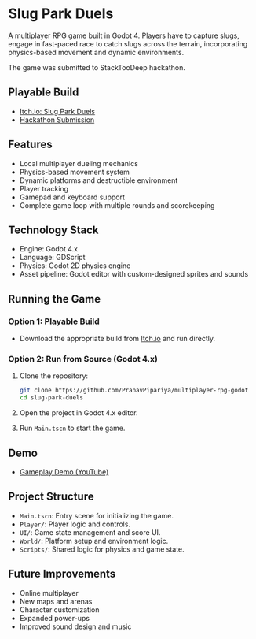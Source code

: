 # Slug Park Duels

A multiplayer RPG game built in Godot 4. Players have to capture slugs, engage in fast-paced race to catch slugs across the terrain, incorporating physics-based movement and dynamic environments.

The game was submitted to StackTooDeep hackathon.

## Playable Build

- [Itch.io: Slug Park Duels](https://nav9.itch.io/slug-park-duels)
- [Hackathon Submission](https://devfolio.co/projects/slug-park-duels-86fc)

## Features

- Local multiplayer dueling mechanics
- Physics-based movement system
- Dynamic platforms and destructible environment
- Player tracking
- Gamepad and keyboard support
- Complete game loop with multiple rounds and scorekeeping

## Technology Stack

- Engine: Godot 4.x
- Language: GDScript
- Physics: Godot 2D physics engine
- Asset pipeline: Godot editor with custom-designed sprites and sounds

## Running the Game

### Option 1: Playable Build

- Download the appropriate build from [Itch.io](https://nav9.itch.io/slug-park-duels) and run directly.

### Option 2: Run from Source (Godot 4.x)

1. Clone the repository:
    ```bash
    git clone https://github.com/PranavPipariya/multiplayer-rpg-godot
    cd slug-park-duels
    ```

2. Open the project in Godot 4.x editor.

3. Run `Main.tscn` to start the game.

## Demo

- [Gameplay Demo (YouTube)](https://youtu.be/q_jQL2Nk828)


## Project Structure

- `Main.tscn`: Entry scene for initializing the game.
- `Player/`: Player logic and controls.
- `UI/`: Game state management and score UI.
- `World/`: Platform setup and environment logic.
- `Scripts/`: Shared logic for physics and game state.

## Future Improvements

- Online multiplayer
- New maps and arenas
- Character customization
- Expanded power-ups
- Improved sound design and music

